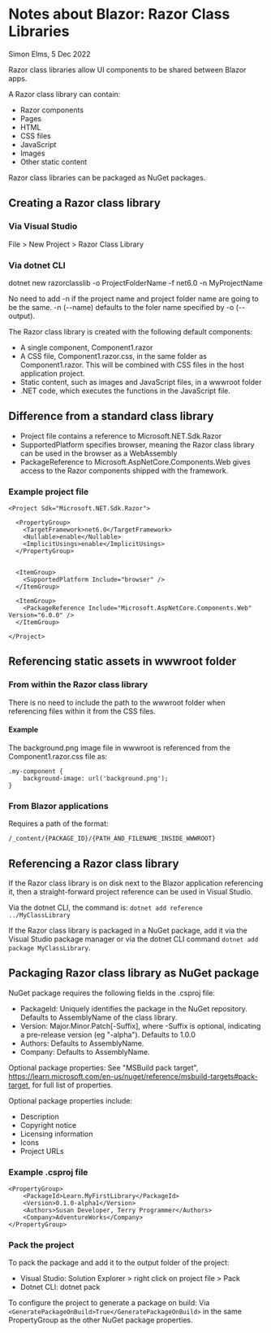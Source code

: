 Notes about Blazor: Razor Class Libraries
=========================================
Simon Elms, 5 Dec 2022

Razor class libraries allow UI components to be shared between Blazor apps.

A Razor class library can contain:
* Razor components
* Pages
* HTML
* CSS files
* JavaScript
* Images
* Other static content

Razor class libraries can be packaged as NuGet packages.

Creating a Razor class library
------------------------------

### Via Visual Studio
File > New Project > Razor Class Library


### Via dotnet CLI
dotnet new razorclasslib -o ProjectFolderName -f net6.0 -n MyProjectName

No need to add -n if the project name and project folder name are going to be the same.  -n (--name) defaults to the foler name specified by -o (--output).

The Razor class library is created with the following default components:
* A single component, Component1.razor
* A CSS file, Component1.razor.css, in the same folder as Component1.razor.  This will be combined with CSS files in the host application project.
* Static content, such as images and JavaScript files, in a wwwroot folder
* .NET code, which executes the functions in the JavaScript file.

Difference from a standard class library
----------------------------------------
* Project file contains a reference to Microsoft.NET.Sdk.Razor
* SupportedPlatform specifies browser, meaning the Razor class library can be used in the browser as a WebAssembly
* PackageReference to Microsoft.AspNetCore.Components.Web gives access to the Razor components shipped with the framework. 

### Example project file

	<Project Sdk="Microsoft.NET.Sdk.Razor">

	  <PropertyGroup>
		<TargetFramework>net6.0</TargetFramework>
		<Nullable>enable</Nullable>
		<ImplicitUsings>enable</ImplicitUsings>
	  </PropertyGroup>

	  
	  <ItemGroup>
		<SupportedPlatform Include="browser" />
	  </ItemGroup>

	  <ItemGroup>
		<PackageReference Include="Microsoft.AspNetCore.Components.Web" Version="6.0.0" />
	  </ItemGroup>

	</Project> 

Referencing static assets in wwwroot folder
-------------------------------------------

### From within the Razor class library
There is no need to include the path to the wwwroot folder when referencing files within it from the CSS files.  

#### Example
The background.png image file in wwwroot is referenced from the Component1.razor.css file as:

	.my-component {
		background-image: url('background.png');
	}
	
### From Blazor applications
Requires a path of the format:

	/_content/{PACKAGE_ID}/{PATH_AND_FILENAME_INSIDE_WWWROOT}
	
Referencing a Razor class library
---------------------------------
If the Razor class library is on disk next to the Blazor application referencing it, then a straight-forward project reference can be used in Visual Studio.

Via the dotnet CLI, the command is: `dotnet add reference ../MyClassLibrary`

If the Razor class library is packaged in a NuGet package, add it via the Visual Studio package manager or via the dotnet CLI command `dotnet add package MyClassLibrary`.

Packaging Razor class library as NuGet package
----------------------------------------------
NuGet package requires the following fields in the .csproj file:
* PackageId: Uniquely identifies the package in the NuGet repository.  Defaults to AssemblyName of the class library.
* Version: Major.Minor.Patch[-Suffix], where -Suffix is optional, indicating a pre-release version (eg "-alpha").  Defaults to 1.0.0
* Authors: Defaults to AssemblyName.
* Company: Defaults to AssemblyName.

Optional package properties:
See "MSBuild pack target", https://learn.microsoft.com/en-us/nuget/reference/msbuild-targets#pack-target, for full list of properties.

Optional package properties include:
* Description
* Copyright notice
* Licensing information
* Icons
* Project URLs

### Example .csproj file

	<PropertyGroup>
		<PackageId>Learn.MyFirstLibrary</PackageId>
		<Version>0.1.0-alpha1</Version>
		<Authors>Susan Developer, Terry Programmer</Authors>
		<Company>AdventureWorks</Company>
	</PropertyGroup>

### Pack the project
To pack the package and add it to the output folder of the project:
* Visual Studio: Solution Explorer > right click on project file > Pack
* Dotnet CLI: dotnet pack

To configure the project to generate a package on build: 
Via `<GeneratePackageOnBuild>True</GeneratePackageOnBuild>` in the same PropertyGroup as the other NuGet package properties.



